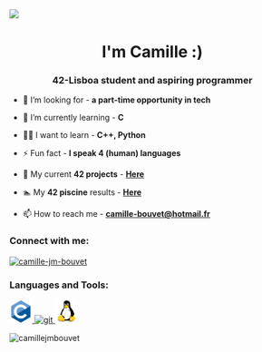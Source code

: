 <img src="https://i.ibb.co/fSd8QzX/Teal-Grey-Blue-Trendy-Retro-Digitalism-Creative-Presentation-1.jpg">
<h1 align="center">I'm Camille :)</h1>
<h3 align="center">42-Lisboa student and aspiring programmer</h3>

- 🔭 I’m looking for - **a part-time opportunity in tech**

- 🌱 I’m currently learning - **C**

- 👨‍💻 I want to learn - **C++, Python**

- ⚡ Fun fact - **I speak 4 (human) languages**

- 📄 My current **42 projects** - [**Here**](https://github.com/CamilleJMBouvet/Common-Core-42-Lisboa)
- 🏊 My **42 piscine** results - 
<a href="https://github.com/CamilleJMBouvet/Piscine-42-Lisboa/blob/main/README.md">**Here**</a>
-  📫 How to reach me - **camille-bouvet@hotmail.fr**

<h3 align="left">Connect with me:</h3>
<p align="left">
<a href="https://linkedin.com/in/camille-jm-bouvet" target="blank"><img align="center" src="https://raw.githubusercontent.com/rahuldkjain/github-profile-readme-generator/master/src/images/icons/Social/linked-in-alt.svg" alt="camille-jm-bouvet" height="30" width="40" /></a>
</p>

<h3 align="left">Languages and Tools:</h3>
<p align="left"> <a href="https://www.cprogramming.com/" target="_blank" rel="noreferrer"> <img src="https://raw.githubusercontent.com/devicons/devicon/master/icons/c/c-original.svg" alt="c" width="40" height="40"/> </a> <a href="https://git-scm.com/" target="_blank" rel="noreferrer"> <img src="https://www.vectorlogo.zone/logos/git-scm/git-scm-icon.svg" alt="git" width="40" height="40"/> </a> <a href="https://www.linux.org/" target="_blank" rel="noreferrer"> <img src="https://raw.githubusercontent.com/devicons/devicon/master/icons/linux/linux-original.svg" alt="linux" width="40" height="40"/> </a> </p>

<p><img align="center" src="https://github-readme-streak-stats.herokuapp.com/?user=camillejmbouvet&" alt="camillejmbouvet" /></p>
